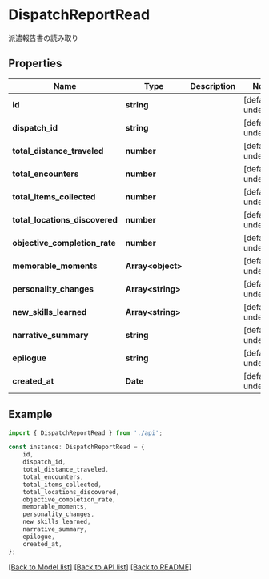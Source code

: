 # DispatchReportRead

派遣報告書の読み取り

## Properties

Name | Type | Description | Notes
------------ | ------------- | ------------- | -------------
**id** | **string** |  | [default to undefined]
**dispatch_id** | **string** |  | [default to undefined]
**total_distance_traveled** | **number** |  | [default to undefined]
**total_encounters** | **number** |  | [default to undefined]
**total_items_collected** | **number** |  | [default to undefined]
**total_locations_discovered** | **number** |  | [default to undefined]
**objective_completion_rate** | **number** |  | [default to undefined]
**memorable_moments** | **Array&lt;object&gt;** |  | [default to undefined]
**personality_changes** | **Array&lt;string&gt;** |  | [default to undefined]
**new_skills_learned** | **Array&lt;string&gt;** |  | [default to undefined]
**narrative_summary** | **string** |  | [default to undefined]
**epilogue** | **string** |  | [default to undefined]
**created_at** | **Date** |  | [default to undefined]

## Example

```typescript
import { DispatchReportRead } from './api';

const instance: DispatchReportRead = {
    id,
    dispatch_id,
    total_distance_traveled,
    total_encounters,
    total_items_collected,
    total_locations_discovered,
    objective_completion_rate,
    memorable_moments,
    personality_changes,
    new_skills_learned,
    narrative_summary,
    epilogue,
    created_at,
};
```

[[Back to Model list]](../README.md#documentation-for-models) [[Back to API list]](../README.md#documentation-for-api-endpoints) [[Back to README]](../README.md)
